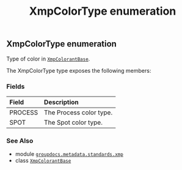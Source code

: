 ﻿---
title: XmpColorType enumeration
second_title: GroupDocs.Metadata for Python via .NET API References
description: 
type: docs
url: /python-net/groupdocs.metadata.standards.xmp/xmpcolortype/
is_root: false
weight: 390
---

## XmpColorType enumeration

Type of color in [`XmpColorantBase`](/metadata/python-net/groupdocs.metadata.standards.xmp/xmpcolorantbase).



The XmpColorType type exposes the following members:

### Fields
| Field | Description |
| :- | :- |
| PROCESS | The Process color type. |
| SPOT | The Spot color type. |



### See Also
* module [`groupdocs.metadata.standards.xmp`](..)
* class [`XmpColorantBase`](/metadata/python-net/groupdocs.metadata.standards.xmp/xmpcolorantbase)
